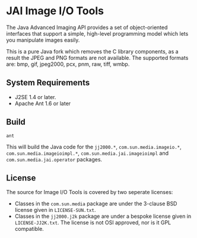 #  JAI Image I/O Tools

The Java Advanced Imaging API provides a set of object-oriented interfaces that support a simple, high-level programming model which lets you manipulate images easily.

This is a pure Java fork which removes the C library components, as a result the JPEG and PNG formats are not available. The supported formats are: bmp, gif, jpeg2000, pcx, pnm, raw, tiff, wmbp.

## System Requirements

- J2SE 1.4  or later.
- Apache Ant 1.6  or later

## Build

```
ant
```

This will build the Java code for the `jj2000.*`, `com.sun.media.imageio.*`, `com.sun.media.imageioimpl.*`, `com.sun.media.jai.imageioimpl` and `com.sun.media.jai.operator` packages. 

## License

The source for Image I/O Tools is covered by two seperate licenses:

- Classes in the `com.sun.media` package are under the 3-clause BSD
license given in `LICENSE-SUN.txt`.
- Classes in the `jj2000.j2k` package are under a bespoke license 
  given in `LICENSE-JJ2K.txt`. The license is not OSI approved, nor
  is it GPL compatible.
